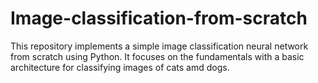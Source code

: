 # Image-classification-from-scratch

This repository implements a simple image classification neural network from scratch using Python. It focuses on the fundamentals with a basic architecture for classifying images of cats amd dogs.
